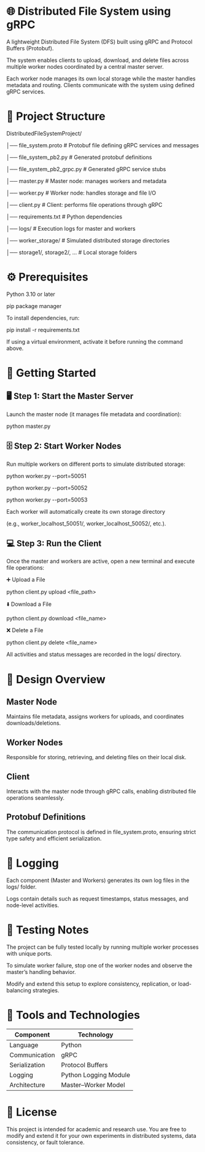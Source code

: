# 🌐 Distributed File System using gRPC
A lightweight Distributed File System (DFS) built using gRPC and Protocol Buffers (Protobuf).

The system enables clients to upload, download, and delete files across multiple worker nodes coordinated by a central master server.

Each worker node manages its own local storage while the master handles metadata and routing.
Clients communicate with the system using defined gRPC services.


# 📁 Project Structure
DistributedFileSystemProject/

│── file_system.proto               # Protobuf file defining gRPC services and messages

│── file_system_pb2.py              # Generated protobuf definitions

│── file_system_pb2_grpc.py         # Generated gRPC service stubs

│── master.py                       # Master node: manages workers and metadata

│── worker.py                       # Worker node: handles storage and file I/O

│── client.py                       # Client: performs file operations through gRPC

│── requirements.txt                # Python dependencies

│── logs/                           # Execution logs for master and workers

│── worker_storage/                 # Simulated distributed storage directories

│── storage1/, storage2/, ...       # Local storage folders


# ⚙️ Prerequisites
Python 3.10 or later

pip package manager

To install dependencies, run:

pip install -r requirements.txt

If using a virtual environment, activate it before running the command above.


# 🚀 Getting Started
## 🖥️ Step 1: Start the Master Server
Launch the master node (it manages file metadata and coordination):

python master.py

## 🗄️ Step 2: Start Worker Nodes
Run multiple workers on different ports to simulate distributed storage:

python worker.py --port=50051

python worker.py --port=50052

python worker.py --port=50053

Each worker will automatically create its own storage directory

(e.g., worker_localhost_50051/, worker_localhost_50052/, etc.).

## 💻 Step 3: Run the Client
Once the master and workers are active, open a new terminal and execute file operations:

➕ Upload a File

python client.py upload <file_path>

⬇️ Download a File

python client.py download <file_name>

❌ Delete a File

python client.py delete <file_name>

All activities and status messages are recorded in the logs/ directory.


# 🧠 Design Overview
## Master Node
Maintains file metadata, assigns workers for uploads, and coordinates downloads/deletions.

## Worker Nodes
Responsible for storing, retrieving, and deleting files on their local disk.

## Client
Interacts with the master node through gRPC calls, enabling distributed file operations seamlessly.

## Protobuf Definitions
The communication protocol is defined in file_system.proto, ensuring strict type safety and efficient serialization.


# 🧾 Logging
Each component (Master and Workers) generates its own log files in the logs/ folder.

Logs contain details such as request timestamps, status messages, and node-level activities.


# 🧪 Testing Notes
The project can be fully tested locally by running multiple worker processes with unique ports.

To simulate worker failure, stop one of the worker nodes and observe the master’s handling behavior.

Modify and extend this setup to explore consistency, replication, or load-balancing strategies.


# 🧰 Tools and Technologies

| **Component** | **Technology**        |
| ------------- | --------------------- |
| Language      | Python                |
| Communication | gRPC                  |
| Serialization | Protocol Buffers      |
| Logging       | Python Logging Module |
| Architecture  | Master–Worker Model   |

# 📘 License
This project is intended for academic and research use.
You are free to modify and extend it for your own experiments in distributed systems, data consistency, or fault tolerance.
